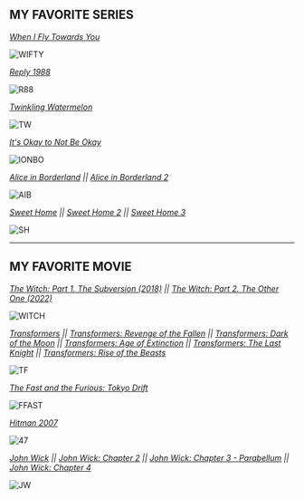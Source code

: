 ## **MY FAVORITE SERIES**
*[When I Fly Towards You](https://mydramalist.com/62295-luo-yao-knew-what-he-meant)*

![WIFTY](https://dramaslot.com/wp-content/uploads/2023/08/When-I-Fly-Towards-You.webp)

*[Reply 1988](https://mydramalist.com/13544-reply-1988)*

![R88](https://occ-0-8407-116.1.nflxso.net/dnm/api/v6/E8vDc_W8CLv7-yMQu8KMEC7Rrr8/AAAABQiLySv67Z00six6BhU4PgKg_NXjsV_7gyzO_2FklWxZfb3-ZTCvYbGG8oH3WcDKvMdR3gibmujM2Kp7Wm25ubT4AdlKuHMCSyYj.jpg?r=751)

*[Twinkling Watermelon](https://mydramalist.com/739603-sparkling-watermelon)*

![TW](https://www.kpopmap.com/wp-content/uploads/2023/11/tvN-Twinkling-Watermelon-Viva-La-Vida-Moments.jpg)

*[It's Okay to Not Be Okay](https://mydramalist.com/49865-psycho-but-it-s-okay)*

![IONBO](https://ahjummamshies.com/wp-content/uploads/2020/08/pbio-poster.jpg)

*[Alice in Borderland](https://mydramalist.com/39537-imawa-no-kuni-no-arisu) || [Alice in Borderland 2](https://mydramalist.com/684373-imawa-no-kuni-no-alice-2)*

![AIB](https://static.wikia.nocookie.net/drama/images/3/38/Alice_in_Borderland.png/revision/latest?cb=20201217025626)

*[Sweet Home](https://mydramalist.com/34064-sweet-home) || [Sweet Home 2](https://mydramalist.com/705721-sweet-home-2) || [Sweet Home 3](https://mydramalist.com/731187-sweet-home-3)*

![SH](https://www.kworldnow.com/wp-content/uploads/2021/01/sweet-1.jpg)

---

## **MY FAVORITE MOVIE**
*[The Witch: Part 1. The Subversion (2018)](https://mydramalist.com/29367-the-witch) || [The Witch: Part 2. The Other One (2022)](https://mydramalist.com/43843-the-witch-part-2)*

![WITCH](https://media-cache.cinematerial.com/p/500x/eqtr1ta6/the-witch-part-1-the-subversion-south-korean-movie-poster.jpg?v=1529184164)

*[Transformers](https://www.imdb.com/title/tt0418279/?ref_=nv_sr_srsg_4_tt_7_nm_0_in_0_q_transformers) || [Transformers: Revenge of the Fallen](https://www.imdb.com/title/tt1055369/?ref_=nv_sr_srsg_10_tt_7_nm_0_in_0_q_trans) || [Transformers: Dark of the Moon](https://www.imdb.com/title/tt1399103/?ref_=nv_sr_srsg_11_tt_7_nm_0_in_0_q_transformerms) || [Transformers: Age of Extinction](https://www.imdb.com/title/tt2109248/?ref_=nv_sr_srsg_1_tt_7_nm_0_in_0_q_transformers%2520age) || [Transformers: The Last Knight](https://www.imdb.com/title/tt3371366/?ref_=nv_sr_srsg_0_tt_8_nm_0_in_0_q_transformers%2520the%2520last) || [Transformers: Rise of the Beasts](https://www.imdb.com/title/tt5090568/?ref_=nv_sr_srsg_1_tt_7_nm_0_in_0_q_transformers%2520rise)*

![TF](https://images.alphacoders.com/111/11.jpg)

*[The Fast and the Furious: Tokyo Drift](https://www.imdb.com/title/tt0463985/)*

![FFAST](https://images8.alphacoders.com/792/thumb-1920-792712.jpg)

*[Hitman 2007](https://www.imdb.com/title/tt0465494/)*

![47](https://lh6.googleusercontent.com/proxy/tDEklBBUsOes5q5ks4CleUFfp70MnG4udme-YgtguU-dxkC4b7UOSd5Ke7qHRgoAjcsfktf7L7TgUkVXSXJOUksf_F_a9rdJsSlFmg)

*[John Wick](https://www.imdb.com/title/tt2911666/?ref_=nv_sr_srsg_0_tt_8_nm_0_in_0_q_john%2520wick) || [John Wick: Chapter 2](https://www.imdb.com/title/tt4425200/) || [John Wick: Chapter 3 - Parabellum](https://www.imdb.com/title/tt6146586/?ref_=nv_sr_srsg_0_tt_8_nm_0_in_0_q_john%2520wick%2520chapter%25203) || [John Wick: Chapter 4](https://www.imdb.com/title/tt10366206/?ref_=nv_sr_srsg_0_tt_8_nm_0_in_0_q_john%2520wick%2520chapter)* 

![JW](https://wallpapers.com/images/hd/red-aesthetic-art-john-wick-hd-6ia5zmm6kvrchebp.jpg)
